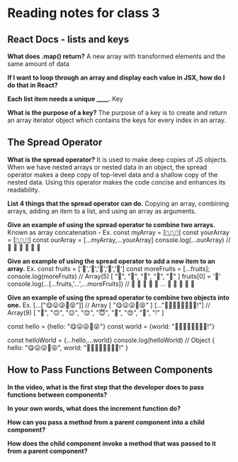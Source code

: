 # Reading notes for class 3

## React Docs - lists and keys

**What does .map() return?**
A new array with transformed elements and the same amount of data

**If I want to loop through an array and display each value in JSX, how do I do that in React?**

**Each list item needs a unique ____.**
Key

**What is the purpose of a key?**
The purpose of a key is to create and return an array iterator object which contains the keys for every index in an array.

## The Spread Operator

**What is the spread operator?**
It is used to make deep copies of JS objects. When we have nested arrays or nested data in an object, the spread operator makes a deep copy of top-level data and a shallow copy of the nested data. Using this operator makes the code concise and enhances its readability.

**List 4 things that the spread operator can do.**
Copying an array, combining arrays, adding an item to a list, and using an array as arguments.

**Give an example of using the spread operator to combine two arrays.**
Known as array concatenation -
Ex.
const myArray = [`🤪`,`🐻`,`🎌`]
const yourArray = [`🙂`,`🤗`,`🤩`]
const ourArray = [...myArray,...yourArray]
console.log(...ourArray) // 🤪 🐻 🎌 🙂 🤗 🤩

**Give an example of using the spread operator to add a new item to an array.**
Ex.
const fruits = ['🍏','🍊','🍌','🍉','🍍']
const moreFruits = [...fruits];
console.log(moreFruits) // Array(5) [ "🍏", "🍊", "🍌", "🍉", "🍍" ]
fruits[0] = '🍑'
console.log(...[...fruits,'...',...moreFruits]) //  🍑 🍊 🍌 🍉 🍍 ... 🍏 🍊 🍌 🍉 🍍

**Give an example of using the spread operator to combine two objects into one.**
Ex.
[...["😋😛😜🤪😝"]] // Array [ "😋😛😜🤪😝" ]
[..."🙂🙃😉😊😇🥰😍🤩!"] // Array(9) [ "🙂", "🙃", "😉", "😊", "😇", "🥰", "😍", "🤩", "!" ]

const hello = {hello: "😋😛😜🤪😝"}
const world = {world: "🙂🙃😉😊😇🥰😍🤩!"}

const helloWorld = {...hello,...world}
console.log(helloWorld) // Object { hello: "😋😛😜🤪😝", world: "🙂🙃😉😊😇🥰😍🤩!" }

## How to Pass Functions Between Components

**In the video, what is the first step that the developer does to pass functions between components?**

**In your own words, what does the increment function do?**

**How can you pass a method from a parent component into a child component?**

**How does the child component invoke a method that was passed to it from a parent component?**
